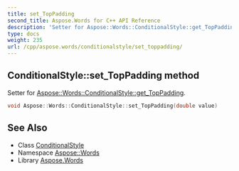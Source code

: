 ```yaml
---
title: set_TopPadding
second_title: Aspose.Words for C++ API Reference
description: 'Setter for Aspose::Words::ConditionalStyle::get_TopPadding.'
type: docs
weight: 235
url: /cpp/aspose.words/conditionalstyle/set_toppadding/
---
```

## ConditionalStyle::set_TopPadding method


Setter for [Aspose::Words::ConditionalStyle::get_TopPadding](../get_toppadding/).

```cpp
void Aspose::Words::ConditionalStyle::set_TopPadding(double value)
```

## See Also

* Class [ConditionalStyle](../)
* Namespace [Aspose::Words](../../)
* Library [Aspose.Words](../../../)
